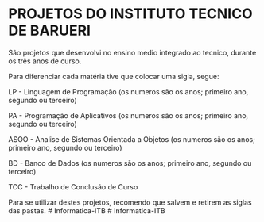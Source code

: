 # PROJETOS DO INSTITUTO TECNICO DE BARUERI

São projetos que desenvolvi no ensino medio integrado ao tecnico, durante os três anos de curso.

Para diferenciar cada matéria tive que colocar uma sigla, segue:


LP - Linguagem de Programação (os numeros são os anos; primeiro ano, segundo ou terceiro)

PA - Programação de Aplicativos (os numeros são os anos; primeiro ano, segundo ou terceiro)

ASOO - Analise de Sistemas Orientada a Objetos (os numeros são os anos; primeiro ano, segundo ou terceiro)

BD - Banco de Dados (os numeros são os anos; primeiro ano, segundo ou terceiro)

TCC - Trabalho de Conclusão de Curso



Para se utilizar destes projetos, recomendo que salvem e retirem as siglas das pastas.
#   I n f o r m a t i c a - I T B  
 #   I n f o r m a t i c a - I T B  
 